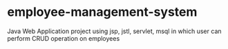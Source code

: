 # employee-management-system
 Java Web Application project using jsp, jstl, servlet, msql in which user can perform CRUD operation on employees
